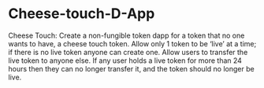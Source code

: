 # Cheese-touch-D-App

Cheese Touch: Create a non-fungible token dapp for a token that no one wants to have, a cheese touch token.
Allow only 1 token to be ‘live’ at a time; if there is no live token anyone can create one.
Allow users to transfer the live token to anyone else.
If any user holds a live token for more than 24 hours then they can no longer transfer it, and the token should no longer be live.
